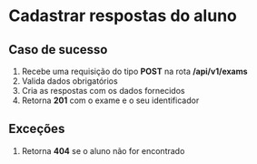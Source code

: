 # Cadastrar respostas do aluno

## Caso de sucesso

1. Recebe uma requisição do tipo **POST** na rota **/api/v1/exams**
2. Valida dados obrigatórios
3. Cria as respostas com os dados fornecidos
4. Retorna **201** com o exame e o seu identificador

## Exceções

1. Retorna **404** se o aluno não for encontrado
